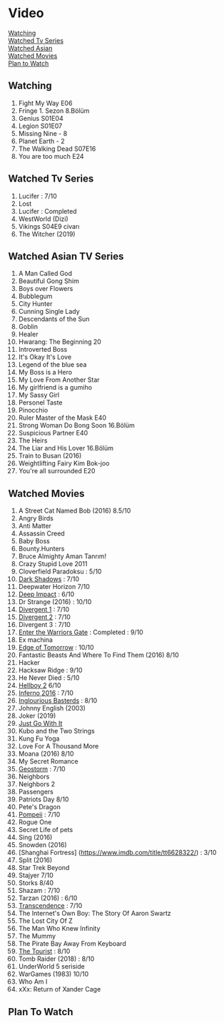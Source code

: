 # Video
[Watching](#watching)  
[Watched Tv Series](#watched-tv-series)  
[Watched Asian](#watched-asian-tv-series)  
[Watched Movies](#watched-movies)  
[Plan to Watch](#plan-to-watch)  

## Watching
1. Fight My Way E06
1. Fringe 1. Sezon 8.Bölüm
1. Genius S01E04
1. Legion S01E07
1. Missing Nine - 8
1. Planet Earth - 2
1. The Walking Dead S07E16
1. You are too much E24

## Watched Tv Series
1. Lucifer : 7/10
1. Lost
1. Lucifer : Completed
1. WestWorld (Dizi)
1. Vikings S04E9 civarı
1. The Witcher (2019)

## Watched Asian TV Series
1. A Man Called God
1. Beautiful Gong Shim
1. Boys over Flowers
1. Bubblegum
1. City Hunter
1. Cunning Single Lady
1. Descendants of the Sun
1. Goblin
1. Healer
1. Hwarang: The Beginning 20
1. Introverted Boss
1. It's Okay It's Love
1. Legend of the blue sea
1. My Boss is a Hero
1. My Love From Another Star
1. My girlfriend is a gumiho
1. My Sassy Girl
1. Personel Taste
1. Pinocchio
1. Ruler Master of the Mask E40
1. Strong Woman Do Bong Soon 16.Bölüm
1. Suspicious Partner E40
1. The Heirs
1. The Liar and His Lover 16.Bölüm
1. Train to Busan (2016)
1. Weightlifting Fairy Kim Bok-joo
1. You're all surrounded E20

## Watched Movies
1. A Street Cat Named Bob (2016)	8.5/10
1. Angry Birds
1. Anti Matter
1. Assassin Creed
1. Baby Boss
1. Bounty.Hunters
1. Bruce Almighty Aman Tanrım!
1. Crazy Stupid Love 2011
1. Cloverfield Paradoksu : 5/10
1. [Dark Shadows](https://www.imdb.com/title/tt1077368/) : 7/10
1. Deepwater Horizon 7/10
1. [Deep Impact](https://m.imdb.com/title/tt0120647/) : 6/10
1. Dr Strange (2016) : 10/10
1. [Divergent 1](https://www.imdb.com/title/tt1840309/?ref_=ttls_li_i) : 7/10
1. [Divergent 2](https://www.imdb.com/title/tt2908446/?ref_=ttls_li_i) : 7/10
1. Divergent 3 : 7/10
1. [Enter the Warriors Gate](https://www.imdb.com/title/tt4652532/) : Completed : 9/10
1. Ex machina
1. [Edge of Tomorrow](http://www.beyazperde.com/filmler/film-185030/) : 10/10
1. Fantastic Beasts And Where To Find Them (2016)	8/10
1. Hacker
1. Hacksaw Ridge : 9/10
1. He Never Died : 5/10
1. [Hellboy 2](https://www.imdb.com/title/tt0411477/) 6/10
1. [Inferno 2016](https://www.imdb.com/title/tt3062096/) : 7/10
1. [Inglourious Basterds](https://m.imdb.com/title/tt0361748/) : 8/10
1. Johnny English (2003)
1. Joker (2019)
1. [Just Go With It](https://m.imdb.com/title/tt1564367/)
1. Kubo and the Two Strings
1. Kung Fu Yoga
1. Love For A Thousand More
1. Moana (2016)	8/10
1. My Secret Romance
1. [Geostorm](http://www.beyazperde.com/filmler/film-228321/) : 7/10
1. Neighbors
1. Neighbors 2
1. Passengers
1. Patriots Day 8/10
1. Pete's Dragon
1. [Pompeii](https://www.imdb.com/title/tt1921064/) : 7/10
1. Rogue One 
1. Secret Life of pets
1. Sing (2016)
1. Snowden (2016)
1. [Shanghai Fortress] (https://www.imdb.com/title/tt6628322/) : 3/10
1. Split (2016)
1. Star Trek Beyond
1. Stajyer 7/10
1. Storks 8/40
1. Shazam : 7/10
1. Tarzan (2016) : 6/10
1. [Transcendence](https://www.imdb.com/title/tt2209764/) : 7/10
1. The Internet's Own Boy: The Story Of Aaron Swartz
1. The Lost City Of Z
1. The Man Who Knew Infinity
1. The Mummy
1. The Pirate Bay Away From Keyboard
1. [The Tourist](https://www.imdb.com/title/tt1243957/) : 8/10
1. Tomb Raider (2018) : 8/10
1. UnderWorld 5 seriside
1. WarGames (1983) 10/10
1. Who Am I
1. xXx: Return of Xander Cage

## Plan To Watch
